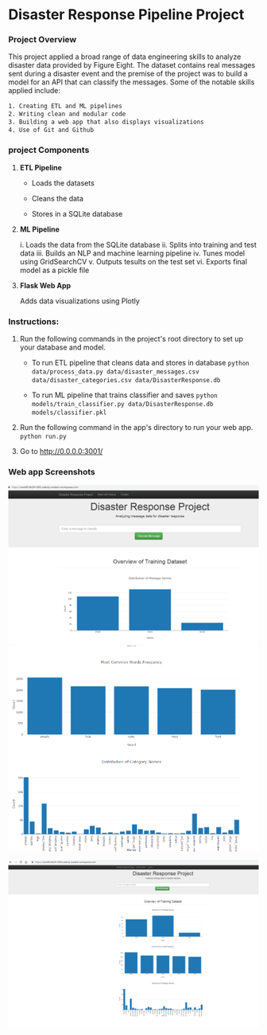 # Disaster Response Pipeline Project

### Project Overview
This project applied a broad range of data engineering skills to analyze disaster data provided by Figure Eight. The dataset contains real messages sent during a disaster event and the premise of the project was to build a model for an API that can classify the messages. Some of the notable skills applied include:

	1. Creating ETL and ML pipelines
	2. Writing clean and modular code
	3. Building a web app that also displays visualizations
	4. Use of Git and Github
### project Components

1. **ETL Pipeline**

	- Loads the datasets
	
	- Cleans the data
	
	- Stores in a SQLite database
	
2. **ML Pipeline**

	i. Loads the data from the SQLite database
	ii. Splits into training and test data
	iii. Builds an NLP and machine learning pipeline
	iv. Tunes model using GridSearchCV
	v. Outputs tesults on the test set
	vi. Exports final model as a pickle file
	
3. **Flask Web App**
 
 	Adds data visualizations using Plotly
	
### Instructions:
1. Run the following commands in the project's root directory to set up your database and model.

    - To run ETL pipeline that cleans data and stores in database
        `python data/process_data.py data/disaster_messages.csv data/disaster_categories.csv data/DisasterResponse.db`

	- To run ML pipeline that trains classifier and saves
        `python models/train_classifier.py data/DisasterResponse.db models/classifier.pkl`

2. Run the following command in the app's directory to run your web app.
    `python run.py`

3. Go to http://0.0.0.0:3001/

### Web app Screenshots
![alt text](https://github.com/miriamwanjo/Disaster-Response-Pipeline/blob/master/image.png/disaster%203.PNG)
![alt text](https://github.com/miriamwanjo/Disaster-Response-Pipeline/blob/master/image.png/Disaster%202.PNG)
	
![alt text](https://github.com/miriamwanjo/Disaster-Response-Pipeline/blob/master/image.png/Miriam%20Disaster%20response%20screenshot%201.PNG)
